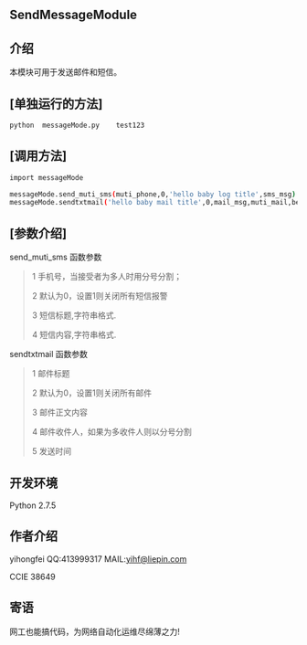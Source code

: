 SendMessageModule
---------------

介绍
---------------
本模块可用于发送邮件和短信。


[单独运行的方法]
--------------------
```bash
python  messageMode.py    test123
```


[调用方法]
-----------------------------
```bash
import messageMode

messageMode.send_muti_sms(muti_phone,0,'hello baby log title',sms_msg)
messageMode.sendtxtmail('hello baby mail title',0,mail_msg,muti_mail,begintime)
```



[参数介绍]
--------------------
send_muti_sms 函数参数
> 1  手机号，当接受者为多人时用分号分割；</p>
> 2  默认为0，设置1则关闭所有短信报警</p>
> 3  短信标题,字符串格式.</p>
> 4  短信内容,字符串格式.</p>



sendtxtmail 函数参数
> 1  邮件标题</p>
> 2  默认为0，设置1则关闭所有邮件</p>
> 3  邮件正文内容</p>
> 4  邮件收件人，如果为多收件人则以分号分割</p>
> 5  发送时间</p>





开发环境
--------
Python 2.7.5 


作者介绍
----------
yihongfei  QQ:413999317   MAIL:yihf@liepin.com </p>
CCIE 38649


寄语
------
网工也能搞代码，为网络自动化运维尽绵薄之力! </p>
